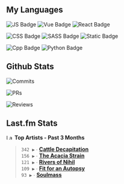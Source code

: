 ## My Languages

![JS Badge](https://img.shields.io/badge/Javascript-%2321262d?style=for-the-badge&logo=javascript&logoColor=%23F7DF1E)
![Vue Badge](https://img.shields.io/badge/Vue-%2321262d?style=for-the-badge&logo=vuedotjs&logoColor=%234FC08D)
![React Badge](https://img.shields.io/badge/React-%2321262d?style=for-the-badge&logo=react&logoColor=%2361DAFB)

![CSS Badge](https://img.shields.io/badge/CSS-%2321262d?style=for-the-badge&logo=css3&logoColor=%231572B6)
![SASS Badge](https://img.shields.io/badge/SASS-%2321262d?style=for-the-badge&logo=sass&logoColor=%23CC6699)
![Static Badge](https://img.shields.io/badge/Tailwind-%2321262d?style=for-the-badge&logo=tailwindcss&logoColor=%2306B6D4)

![Cpp Badge](https://img.shields.io/badge/C%2B%2B-%2321262d?style=for-the-badge&logo=cplusplus&logoColor=%2300599C)
![Python Badge](https://img.shields.io/badge/Python-%2321262d?style=for-the-badge&logo=python&logoColor=%233776AB)

## Github Stats

![Commits](https://img.shields.io/badge/commits%20pushed-%2321262d?style=for-the-badge&label=537&labelColor=87c4f2)

![PRs](https://img.shields.io/badge/pull%20requests%20submitted-%2321262d?style=for-the-badge&label=108&labelColor=fcabd8)

![Reviews](https://img.shields.io/badge/pull%20requests%20reviewed-%2321262d?style=for-the-badge&label=90&labelColor=ffe799)

## Last.fm Stats
<!--START_LASTFM_ARTISTS:{"period": "3month", "rows": 5}-->
<a href="https://last.fm" target="_blank"><img src="https://user-images.githubusercontent.com/17434202/215290617-e793598d-d7c9-428f-9975-156db1ba89cc.svg" alt="Last.fm Logo" width="18" height="13"/></a> **Top Artists - Past 3 Months**

> `342 ▶️` ∙ **[Cattle Decapitation](https://www.last.fm/music/Cattle+Decapitation)**<br/>
> `156 ▶️` ∙ **[The Acacia Strain](https://www.last.fm/music/The+Acacia+Strain)**<br/>
> `121 ▶️` ∙ **[Rivers of Nihil](https://www.last.fm/music/Rivers+of+Nihil)**<br/>
> `109 ▶️` ∙ **[Fit for an Autopsy](https://www.last.fm/music/Fit+for+an+Autopsy)**<br/>
> `93 ▶️` ∙ **[Soulmass](https://www.last.fm/music/Soulmass)**<br/>
<!--END_LASTFM_ARTISTS-->
